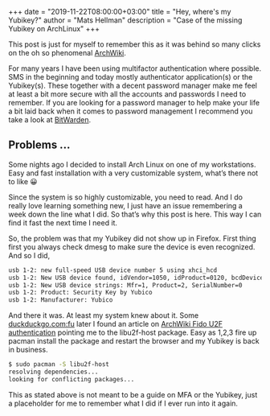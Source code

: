 +++ 
date = "2019-11-22T08:00:00+03:00" 
title = "Hey, where's my Yubikey?" 
author = "Mats Hellman" 
description = "Case of the missing Yubikey on ArchLinux" 
+++

This post is just for myself to remember this as it was behind so many clicks
on the oh so phenomenal [ArchWiki](https://wiki.archlinux.org "ArchLinux Wiki").
  
For many years I have been using multifactor authentication where possible.
SMS in the beginning and today mostly authenticator application(s) or the
Yubikey(s). These together with a decent password manager make me feel at least
a bit more secure with all the accounts and passwords I need to remember.
If you are looking for a password manager to help make your life a bit laid back
when it comes to password management I recommend you take a look at
[BitWarden](https://bitwarden.com "Bitwarden Password Manager").

## Problems ...

Some nights ago I decided to install Arch Linux on one of my workstations. Easy
and fast installation with a very customizable system, what’s there not to like 😀
  
Since the system is so highly customizable, you need to read. And I do really
love learning something new, I just have an issue remembering a week down the
line what I did. So that’s why this post is here. This way I can find it fast
the next time I need it.
  
So, the problem was that my Yubikey did not show up in Firefox. First thing
first you always check dmesg to make sure the device is even recognized.
And so I did,

```bash
usb 1-2: new full-speed USB device number 5 using xhci_hcd  
usb 1-2: New USB device found, idVendor=1050, idProduct=0120, bcdDevice= 5.02  
usb 1-2: New USB device strings: Mfr=1, Product=2, SerialNumber=0  
usb 1-2: Product: Security Key by Yubico  
usb 1-2: Manufacturer: Yubico
```
  
And there it was. At least my system knew about it. Some
[duckduckgo.com:fu](https://duckduckgo.com "DuckDuckGo")
later I found an article on
[ArchWiki Fido U2F authentication](https://wiki.archlinux.org/index.php/Firefox/Tweaks#Fido_U2F_authentication "ArchWiki Link")
pointing me to the
libu2f-host package. Easy as 1,2,3 fire up pacman install the package and
restart the browser and my Yubikey is back in business.

```bash
$ sudo pacman -S libu2f-host  
resolving dependencies...  
looking for conflicting packages...  
```
  
This as stated above is not meant to be a guide on MFA or the Yubikey, just a
placeholder for me to remember what I did if I ever run into it again.
  